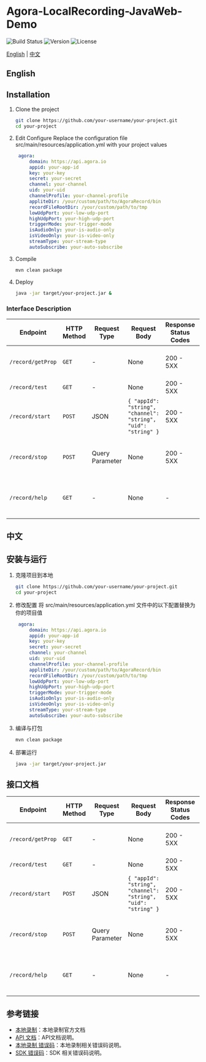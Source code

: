 # Agora-LocalRecording-JavaWeb-Demo

![Build Status](https://img.shields.io/badge/build-passing-brightgreen)
![Version](https://img.shields.io/badge/version-v1.0-blue)
![License](https://img.shields.io/badge/license-MIT-orange)

[English](#english) | [中文](#中文)

## English

## Installation
1. Clone the project
   ```bash
   git clone https://github.com/your-username/your-project.git
   cd your-project
   ```
2. Edit Configure
   Replace the configuration file src/main/resources/application.yml  with your project values

   ```yml
    agora:
        domain: https://api.agora.io
        appid: your-app-id
        key: your-key
        secret: your-secret
        channel: your-channel
        uid: your-uid
        channelProfile: your-channel-profile
        appliteDir: /your/custom/path/to/AgoraRecord/bin
        recordFileRootDir: /your/custom/path/to/tmp
        lowUdpPort: your-low-udp-port
        highUdpPort: your-high-udp-port
        triggerMode: your-trigger-mode
        isAudioOnly: your-is-audio-only
        isVideoOnly: your-is-video-only
        streamType: your-stream-type
        autoSubscribe: your-auto-subscribe
   ```

3. Compile
   ```bash
   mvn clean package
   ```
4. Deploy 
   ```bash
   java -jar target/your-project.jar &
   ```



### Interface Description


| **Endpoint**               | **HTTP Method** | **Request Type** | **Request Body**                               | **Response Status Codes**                  | **Response Body**                               |
|-----------------------------|------------------|------------------|-------------------------------------------------|---------------------------------------------|-------------------------------------------------|
| `/record/getProp`           | `GET`            | -                | None                                            | 200 - 5XX                                    | Default recording configuration information   |
| `/record/test`              | `GET`            | -                | None                                            | 200 - 5XX                                       | "test ok"                                       |
| `/record/start`             | `POST`           | JSON             | `{ "appId": "string", "channel": "string", "uid": "string" }` | 200 - 5XX           | "Recording started successfully" or Error message |
| `/record/stop`              | `POST`           | Query Parameter  | None                             | 200 - 5XX            | "Recording stop successfully" or Error message    |
| `/record/help`              | `GET`            | -                | None                                            | -                                           | Help message with available commands             |


## 中文

## 安装与运行
1. 克隆项目到本地
   ```bash
   git clone https://github.com/your-username/your-project.git
   cd your-project
   ```
2. 修改配置
   将 src/main/resources/application.yml 文件中的以下配置替换为你的项目值
   ```yml
    agora:
        domain: https://api.agora.io
        appid: your-app-id
        key: your-key
        secret: your-secret
        channel: your-channel
        uid: your-uid
        channelProfile: your-channel-profile
        appliteDir: /your/custom/path/to/AgoraRecord/bin
        recordFileRootDir: /your/custom/path/to/tmp
        lowUdpPort: your-low-udp-port
        highUdpPort: your-high-udp-port
        triggerMode: your-trigger-mode
        isAudioOnly: your-is-audio-only
        isVideoOnly: your-is-video-only
        streamType: your-stream-type
        autoSubscribe: your-auto-subscribe
   ```

3. 编译与打包
   ```bash
   mvn clean package
   ```
4. 部署运行
   ```bash
   java -jar target/your-project.jar
   ```


## 接口文档

| **Endpoint**               | **HTTP Method** | **Request Type** | **Request Body**                               | **Response Status Codes**                  | **Response Body**                               |
|-----------------------------|------------------|------------------|-------------------------------------------------|---------------------------------------------|-------------------------------------------------|
| `/record/getProp`           | `GET`            | -                | None                                            | 200 - 5XX                                    | Default recording configuration information   |
| `/record/test`              | `GET`            | -                | None                                            | 200 - 5XX                                       | "test ok"                                       |
| `/record/start`             | `POST`           | JSON             | `{ "appId": "string", "channel": "string", "uid": "string" }` | 200 - 5XX           | "Recording started successfully" or Error message |
| `/record/stop`              | `POST`           | Query Parameter  | None                             | 200 - 5XX            | "Recording stop successfully" or Error message    |
| `/record/help`              | `GET`            | -                | None                                            | -                                           | Help message with available commands             |

## 参考链接

- [本地录制](https://doc.shengwang.cn/doc/recording/java/get-started/enable-service)：本地录制官方文档
- [API 文档](https://doc.shengwang.cn/api-ref/recording/java/overview)：API文档说明。
- [本地录制 错误码](https://docs-legacy.agora.io/cn/Recording/API%20Reference/recording_java/interfaceio_1_1agora_1_1recording_1_1_recording_event_handler.html?platform=Linux)：本地录制相关错误码说明。
-  [SDK 错误码](https://docportal.shengwang.cn/cn/live-streaming-premium-legacy/API%20Reference/java/classio_1_1agora_1_1rtc_1_1_i_rtc_engine_event_handler_1_1_error_code.html?platform=All%20Platforms)：SDK 相关错误码说明。

